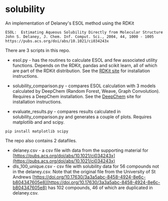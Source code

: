 # solubility

An implementation of Delaney's ESOL method using the RDKit
```
ESOL:  Estimating Aqueous Solubility Directly from Molecular Structure 
John S. Delaney, J. Chem. Inf. Comput. Sci., 2004, 44, 1000 - 1005
https://pubs.acs.org/doi/abs/10.1021/ci034243x
```

There are 3 scripts in this repo. 

* esol.py - has the routines to calculate ESOL and few associated utility functions.
Depends on the RDKit, pandas and scikit learn, all of which are part of the RDKit distribution.
See the [RDKit site](https://github.com/rdkit/rdkit/blob/master/Docs/Book/Install.md) for installation instructions. 

* solubility_comparison.py - compares ESOL calculation with 3 models calculated by DeepChem (Random Forest, Weave, 
Graph Convolution).  Requires a DeepChem installation. 
See the [DeepChem](https://github.com/deepchem/deepchem) site for installation instructions.

* evaluate_results.py - compares results calculated in solubility_comparison.py and generates a couple of plots. Requires matplotlib and and scipy. 
```
pip install matplotlib scipy
```

The repo also contains 2 datafiles. 

* delaney.csv - a csv file with data from the supporting material for [https://pubs.acs.org/doi/abs/10.1021/ci034243x](https://pubs.acs.org/doi/abs/10.1021/ci034243x)
* dls_100_unique.csv - csv file with solubility data for 56 compounds not in the delaney.csv.  Note that the original file from the
University of St Andrews [https://doi.org/10.17630/3a3a5abc-8458-4924-8e6c-b804347605e8](https://doi.org/10.17630/3a3a5abc-8458-4924-8e6c-b804347605e8) 
has 102 compounds, 46 of which are duplicated in delaney.csv.   
 

